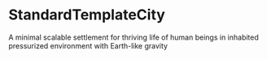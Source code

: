 # StandardTemplateCity
A minimal scalable settlement for thriving life of human beings in inhabited pressurized environment with Earth-like gravity
